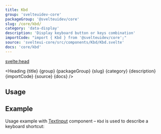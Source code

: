 ```yaml
---
title: Kbd
group: 'svelteuidev-core'
packageGroup: '@svelteuidev/core'
slug: /core/kbd/
category: 'data-display'
description: 'Display keyboard button or keys combination'
importCode: "import { Kbd } from '@svelteuidev/core';"
source: 'svelteui-core/src/components/Kbd/Kbd.svelte'
docs: 'core/kbd'
---
```


<script>
  import { Demo, KbdDemos } from '@svelteuidev/demos';
	import { Heading } from "$lib/components";
  import { base } from '$app/paths';
</script>

<svelte:head>

  <title>{title} - SvelteUI</title>
</svelte:head>

<Heading {title} {group} {packageGroup} {slug} {category} {description} {importCode} {source} {docs} />

## Usage

<Demo demo={KbdDemos.usage} />

## Example

Usage example with [TextInput]({base}/core/text-input) component – `Kbd` is used to describe a keyboard shortcut:

<Demo demo={KbdDemos.example} />

